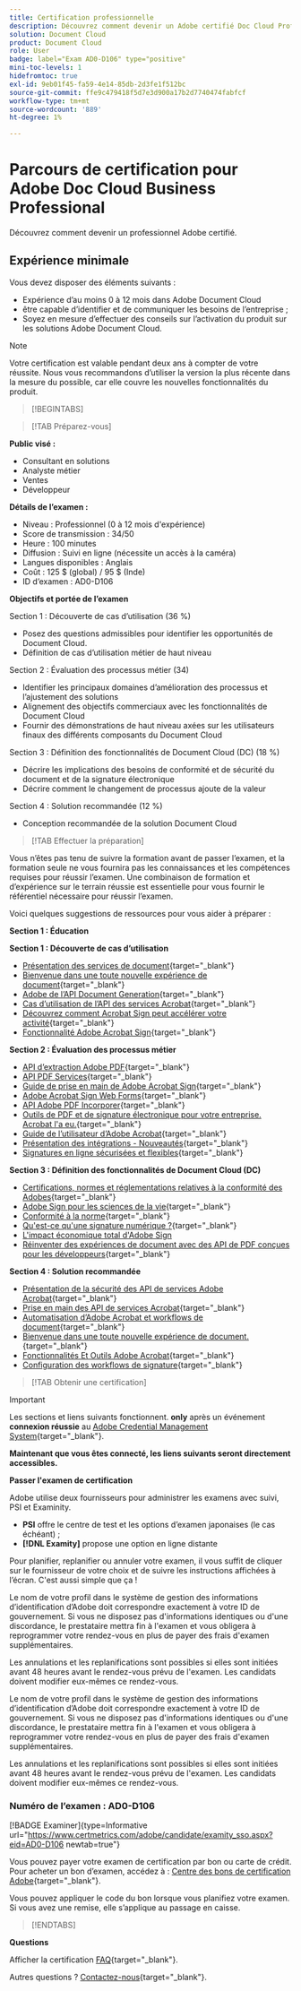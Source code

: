 ```yaml
---
title: Certification professionnelle
description: Découvrez comment devenir un Adobe certifié Doc Cloud Professional.
solution: Document Cloud
product: Document Cloud
role: User
badge: label="Exam AD0-D106" type="positive"
mini-toc-levels: 1
hidefromtoc: true
exl-id: 9eb01f45-fa59-4e14-85db-2d3fe1f512bc
source-git-commit: ffe9c479418f5d7e3d900a17b2d7740474fabfcf
workflow-type: tm+mt
source-wordcount: '889'
ht-degree: 1%

---
```


# Parcours de certification pour Adobe Doc Cloud Business Professional

Découvrez comment devenir un professionnel Adobe certifié.

## Expérience minimale

Vous devez disposer des éléments suivants :

* Expérience d’au moins 0 à 12 mois dans Adobe Document Cloud
* être capable d’identifier et de communiquer les besoins de l’entreprise ;
* Soyez en mesure d’effectuer des conseils sur l’activation du produit sur les solutions Adobe Document Cloud.

>[!NOTE]
>
>Votre certification est valable pendant deux ans à compter de votre réussite. Nous vous recommandons d’utiliser la version la plus récente dans la mesure du possible, car elle couvre les nouvelles fonctionnalités du produit.

>[!BEGINTABS]

>[!TAB Préparez-vous]

**Public visé :**

* Consultant en solutions
* Analyste métier
* Ventes
* Développeur

**Détails de l’examen :**

* Niveau : Professionnel (0 à 12 mois d&#39;expérience)
* Score de transmission : 34/50
* Heure : 100 minutes
* Diffusion : Suivi en ligne (nécessite un accès à la caméra)
* Langues disponibles : Anglais
* Coût : 125 $ (global) / 95 $ (Inde)
* ID d’examen : AD0-D106

**Objectifs et portée de l’examen**

Section 1 : Découverte de cas d’utilisation (36 %)

* Posez des questions admissibles pour identifier les opportunités de Document Cloud.
* Définition de cas d’utilisation métier de haut niveau

Section 2 : Évaluation des processus métier (34)

* Identifier les principaux domaines d’amélioration des processus et l’ajustement des solutions
* Alignement des objectifs commerciaux avec les fonctionnalités de Document Cloud
* Fournir des démonstrations de haut niveau axées sur les utilisateurs finaux des différents composants du Document Cloud

Section 3 : Définition des fonctionnalités de Document Cloud (DC) (18 %)

* Décrire les implications des besoins de conformité et de sécurité du document et de la signature électronique
* Décrire comment le changement de processus ajoute de la valeur

Section 4 : Solution recommandée (12 %)

* Conception recommandée de la solution Document Cloud

>[!TAB Effectuer la préparation]

Vous n’êtes pas tenu de suivre la formation avant de passer l’examen, et la formation seule ne vous fournira pas les connaissances et les compétences requises pour réussir l’examen. Une combinaison de formation et d’expérience sur le terrain réussie est essentielle pour vous fournir le référentiel nécessaire pour réussir l’examen.

Voici quelques suggestions de ressources pour vous aider à préparer :

**Section 1 : Éducation**

**Section 1 : Découverte de cas d’utilisation**

* [Présentation des services de document](https://developer.adobe.com/document-services/docs/overview/){target="_blank"}
* [Bienvenue dans une toute nouvelle expérience de document](https://www.adobe.com/documentcloud.html){target="_blank"}
* [Adobe de l’API Document Generation](https://developer.adobe.com/document-services/apis/doc-generation){target="_blank"}
* [Cas d’utilisation de l’API des services Acrobat](https://developer.adobe.com/document-services/use-cases/agreements-and-contracts/legal-contracts/){target="_blank"}
* [Découvrez comment Acrobat Sign peut accélérer votre activité](https://www.adobe.com/sign.html){target="_blank"}
* [Fonctionnalité Adobe Acrobat Sign](https://www.adobe.com/sign/features.html){target="_blank"}

**Section 2 : Évaluation des processus métier**

* [API d’extraction Adobe PDF](https://developer.adobe.com/document-services/apis/pdf-extract/){target="_blank"}
* [API PDF Services](https://developer.adobe.com/document-services/docs/apis/){target="_blank"}
* [Guide de prise en main de Adobe Acrobat Sign](https://helpx.adobe.com/sign/using/get-started-guide.html){target="_blank"}
* [Adobe Acrobat Sign Web Forms](https://helpx.adobe.com/sign/config/web-forms.html){target="_blank"}
* [API Adobe PDF Incorporer](https://developer.adobe.com/document-services/apis/pdf-embed/){target="_blank"}
* [Outils de PDF et de signature électronique pour votre entreprise. Acrobat l&#39;a eu.](https://www.adobe.com/acrobat/business.html){target="_blank"}
* [Guide de l’utilisateur d’Adobe Acrobat](https://helpx.adobe.com/acrobat/user-guide.html){target="_blank"}
* [Présentation des intégrations - Nouveautés](https://experienceleague.adobe.com/docs/document-cloud-learn/sign-learning-hub/integrations/integrations-overview.html?lang=en#what%E2%80%99s-new){target="_blank"}
* [Signatures en ligne sécurisées et flexibles](https://www.adobe.com/sign/online-signature.html){target="_blank"}

**Section 3 : Définition des fonctionnalités de Document Cloud (DC)**

* [Certifications, normes et réglementations relatives à la conformité des Adobes](https://www.adobe.com/trust/compliance/compliance-list.html){target="_blank"}
* [Adobe Sign pour les sciences de la vie](https://www.adobe.com/content/dam/dx-dc/en/pdfs/adobe-sign-life-sciences-solution-brief-ue.pdf){target="_blank"}
* [Conformité à la norme](https://www.adobe.com/documentcloud/resources/compliance.html){target="_blank"}
* [Qu&#39;est-ce qu&#39;une signature numérique ?](https://www.adobe.com/sign/digital-signatures.html){target="_blank"}
* [L&#39;impact économique total d&#39;Adobe Sign](https://www.adobe.com/content/dam/dx-dc/pdf/total-economic-impact-adobe-sign-ue.pdf)
* [Réinventer des expériences de document avec des API de PDF conçues pour les développeurs](https://developer.adobe.com/document-services){target="_blank"}

**Section 4 : Solution recommandée**

* [Présentation de la sécurité des API de services Adobe Acrobat](https://www.adobe.com/content/dam/cc/en/trust-center/ungated/whitepapers/doc-cloud/adobe-document-services-security-overview.pdf){target="_blank"}
* [Prise en main des API de services Acrobat](https://documentservices.adobe.com/dc-integration-creation-app-cdn/main.html){target="_blank"}
* [Automatisation d’Adobe Acrobat et workflows de document](https://helpx.adobe.com/acrobat/kb/automation-and-document-workflows.html){target="_blank"}
* [Bienvenue dans une toute nouvelle expérience de document.](https://www.adobe.com/documentcloud.html){target="_blank"}
* [Fonctionnalités Et Outils Adobe Acrobat](https://www.adobe.com/acrobat/features.html){target="_blank"}
* [Configuration des workflows de signature](https://helpx.adobe.com/ca/sign/using/workflow-designer-signature-workflow.html){target="_blank"}

>[!TAB Obtenir une certification]

>[!IMPORTANT]
>
>Les sections et liens suivants fonctionnent. **only**  après un événement **connexion réussie** au [Adobe Credential Management System](http://www.certmetrics.com/adobe){target="_blank"}.

**Maintenant que vous êtes connecté, les liens suivants seront directement accessibles.**

**Passer l&#39;examen de certification**

Adobe utilise deux fournisseurs pour administrer les examens avec suivi, PSI et Examinity.

* **PSI** offre le centre de test et les options d’examen japonaises (le cas échéant) ;
* **[!DNL Examity]** propose une option en ligne distante

Pour planifier, replanifier ou annuler votre examen, il vous suffit de cliquer sur le fournisseur de votre choix et de suivre les instructions affichées à l’écran. C&#39;est aussi simple que ça !

Le nom de votre profil dans le système de gestion des informations d’identification d’Adobe doit correspondre exactement à votre ID de gouvernement. Si vous ne disposez pas d&#39;informations identiques ou d&#39;une discordance, le prestataire mettra fin à l&#39;examen et vous obligera à reprogrammer votre rendez-vous en plus de payer des frais d&#39;examen supplémentaires.

Les annulations et les replanifications sont possibles si elles sont initiées avant 48 heures avant le rendez-vous prévu de l&#39;examen. Les candidats doivent modifier eux-mêmes ce rendez-vous.

Le nom de votre profil dans le système de gestion des informations d’identification d’Adobe doit correspondre exactement à votre ID de gouvernement. Si vous ne disposez pas d&#39;informations identiques ou d&#39;une discordance, le prestataire mettra fin à l&#39;examen et vous obligera à reprogrammer votre rendez-vous en plus de payer des frais d&#39;examen supplémentaires.

Les annulations et les replanifications sont possibles si elles sont initiées avant 48 heures avant le rendez-vous prévu de l&#39;examen. Les candidats doivent modifier eux-mêmes ce rendez-vous.

### Numéro de l’examen : AD0-D106

[!BADGE Examiner]{type=Informative url="https://www.certmetrics.com/adobe/candidate/examity_sso.aspx?eid=AD0-D106 newtab=true"}

Vous pouvez payer votre examen de certification par bon ou carte de crédit. Pour acheter un bon d’examen, accédez à : [Centre des bons de certification Adobe](https://market.xvoucher.com/adobe/global){target="_blank"}.

Vous pouvez appliquer le code du bon lorsque vous planifiez votre examen. Si vous avez une remise, elle s’applique au passage en caisse.

>[!ENDTABS]

**Questions**

Afficher la certification [FAQ](https://experienceleague.adobe.com/docs/certification/certification/faq.html?lang=en){target="_blank"}.

Autres questions ? [Contactez-nous](mailto:certif@adobe.com){target="_blank"}.


